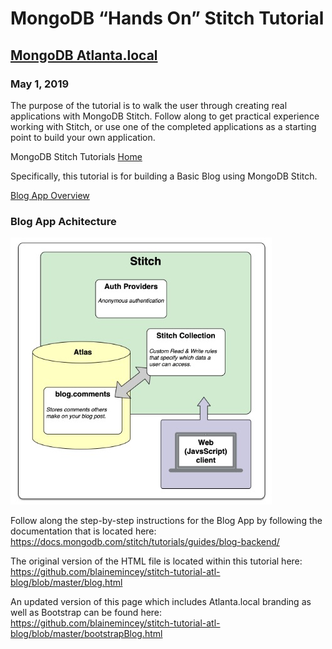 # MongoDB “Hands On” Stitch Tutorial
## [MongoDB Atlanta.local](https://www.mongodb.com/local/atlanta)
### May 1, 2019

The purpose of the tutorial is to walk the user through creating real applications with
MongoDB Stitch.  Follow along to get practical experience working with Stitch, or use
one of the completed applications as a starting point to build your own application.  

MongoDB Stitch Tutorials [Home](https://docs.mongodb.com/stitch/tutorials/) 

Specifically, this tutorial is for building a Basic Blog using MongoDB Stitch.

[Blog App Overview](https://docs.mongodb.com/stitch/tutorials/blog-overview/)  

### Blog App Achitecture  

![](img/blogAppArch.jpg)  

Follow along the step-by-step instructions for the Blog App by following the documentation
that is located here:  https://docs.mongodb.com/stitch/tutorials/guides/blog-backend/

The original version of the HTML file is located within this tutorial here:  https://github.com/blainemincey/stitch-tutorial-atl-blog/blob/master/blog.html

An updated version of this page which includes Atlanta.local branding as well as
Bootstrap can be found here:  https://github.com/blainemincey/stitch-tutorial-atl-blog/blob/master/bootstrapBlog.html





